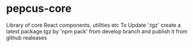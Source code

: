 # pepcus-core
Library of core React components, utilities etc
 To Update '.tgz' create a latest package.tgz by 'npm pack' from develop branch and publish it from github realeases
